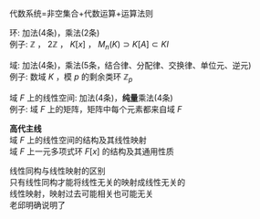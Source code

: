 代数系统=非空集合+代数运算+运算法则  
  
环: 加法(4条)，乘法(2条)  
例子:  $\mathbb Z$ ， $2\mathbb Z$ ， $K[x]$ ， $M_n(K)\supset K[A]\subset KI$  
  
域: 加法(4条)，乘法(5条，结合律、分配律、交换律、单位元、逆元)  
例子: 数域 $K$ ，模 $p$ 的剩余类环 $\mathbb Z_p$  
  
域 $F$ 上的线性空间: 加法(4条)，**纯量**乘法(4条)  
例子: 域 $F$ 上的矩阵，矩阵中每个元素都来自域 $F$  
  
**高代主线**  
域 $F$ 上的线性空间的结构及其线性映射  
域 $F$ 上一元多项式环 $F[x]$ 的结构及其通用性质  
  
线性同构与线性映射的区别  
只有线性同构才能将线性无关的映射成线性无关的  
线性映射，映射过去可能相关也可能无关  
老邱明确说明了  
